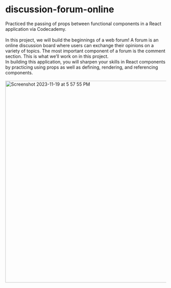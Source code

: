 # discussion-forum-online
Practiced the passing of props between functional components in a React application via Codecademy.
<br>
<br>
In this project, we will build the beginnings of a web forum! A forum is an online discussion board where users can exchange their opinions on a variety of topics. The most important component of a forum is the comment section. This is what we’ll work on in this project.
<br>
In building this application, you will sharpen your skills in React components by practicing using props as well as defining, rendering, and referencing components.
<br>
<br>
<img width="630" alt="Screenshot 2023-11-19 at 5 57 55 PM" src="https://github.com/morisgomez/discussion-forum-online/assets/83724852/60800fd9-664e-4f34-9461-dd1fd194f463">
